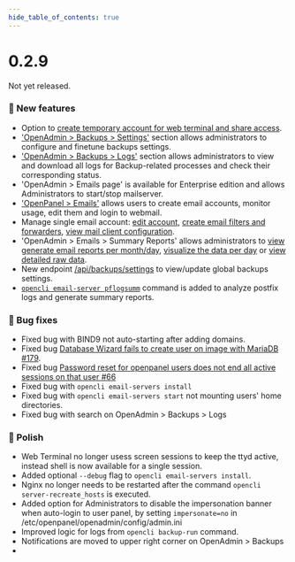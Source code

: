 ```yaml
--- 
hide_table_of_contents: true
---
```


# 0.2.9

Not yet released.

### 🚀 New features
- Option to [create temporary account for web terminal and share access](https://i.postimg.cc/JMDnKnCq/2024-09-06-20-14.png).
- ['OpenAdmin > Backups > Settings'](https://i.postimg.cc/ZJz7tsfX/2024-09-09-22-18.png) section allows administrators to configure and finetune backups settings.
-  ['OpenAdmin > Backups > Logs'](https://i.postimg.cc/ssh6LCJp/2024-09-09-22-19.png) section allows administrators to view and download all logs for Backup-related processes and check their corresponding status.
- 'OpenAdmin > Emails page' is available for Enterprise edition and allows Administrators to start/stop mailserver.
-  ['OpenPanel > Emails'](https://i.postimg.cc/Wjp2JN75/2024-09-08-17-04.png) allows users to create email accounts, monitor usage, edit them and login to webmail.
-  Manage single email account: [edit account](https://i.postimg.cc/rypM6jpB/2024-09-08-17-05.png), [create email filters and forwarders](https://i.postimg.cc/hgCKLkyc/2024-09-08-17-05-1.png), [view mail client configuration](https://i.postimg.cc/YrMtRMBq/2024-09-08-17-05-2.png).
-  'OpenAdmin > Emails > Summary Reports' allows administrators to [view generate email reports per month/day](https://i.postimg.cc/tpwyfhGc/2024-09-08-16-55.png), [visualize the data per day](https://i.postimg.cc/4smsBWqt/2024-09-08-16-55-1.png) or [view detailed raw data](https://i.postimg.cc/JrxMdvR3/2024-09-08-16-56.png).
-  New endpoint [/api/backups/settings](https://dev.openpanel.com/api/backups.html#Settings) to view/update global backups settings.
-  [`opencli email-server pflogsumm`](https://dev.openpanel.com/cli/email.html#pflogsumm) command is added to analyze postfix logs and generate summary reports.




### 🐛 Bug fixes
- Fixed bug with BIND9 not auto-starting after adding domains.
- Fixed bug [Database Wizard fails to create user on image with MariaDB #179](https://github.com/stefanpejcic/OpenPanel/issues/179).
- Fixed bug [Password reset for openpanel users does not end all active sessions on that user #66](https://github.com/stefanpejcic/OpenPanel/issues/66)
- Fixed bug with `opencli email-servers install`
- Fixed bug with `opencli email-servers start` not mounting users' home directories.
- Fixed bug with search on OpenAdmin > Backups > Logs

### 💅 Polish
- Web Terminal no longer usess screen sessions to keep the ttyd active, instead shell is now available for a single session.
- Added optional `--debug` flag to `opencli email-servers install`.
- Nginx no longer needs to be restarted after the command `opencli server-recreate_hosts` is executed.
- Added option for Administrators to disable the impersonation banner when auto-login to user panel, by setting `impersonate=no` in /etc/openpanel/openadmin/config/admin.ini
- Improved logic for logs from `opencli backup-run` command.
- Notifications are moved to upper right corner on OpenAdmin > Backups
- 
